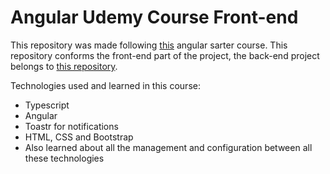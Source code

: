 # Angular Udemy Course Front-end

This repository was made following [this](https://www.udemy.com/course/crud-productos-stack-mean/) angular sarter course. This repository conforms the front-end part of the project,
the back-end project belongs to [this repository](https://github.com/pabsanort2/AngularUdemyCourseBack-End).

Technologies used and learned in this course:

* Typescript
* Angular
* Toastr for notifications
* HTML, CSS and Bootstrap
* Also learned about all the management and configuration between all these technologies